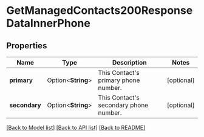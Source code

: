 # GetManagedContacts200ResponseDataInnerPhone

## Properties

Name | Type | Description | Notes
------------ | ------------- | ------------- | -------------
**primary** | Option<**String**> | This Contact's primary phone number. | [optional]
**secondary** | Option<**String**> | This Contact's secondary phone number. | [optional]

[[Back to Model list]](../README.md#documentation-for-models) [[Back to API list]](../README.md#documentation-for-api-endpoints) [[Back to README]](../README.md)


